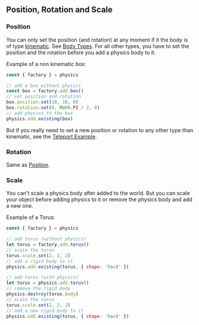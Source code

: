 ## Position, Rotation and Scale

### Position

You can only set the position (and rotation) at any moment if it the body is of type [kinematic](#kinematic). See [Body Types](#body-types). For all other types, you have to set the position and the rotation before you add a physics body to it.

Example of a non kinematic box:

```js
const { factory } = physics

// add a box without physics
const box = factory.add.box()
// set position and rotation
box.position.set(10, 10, 0)
box.rotation.set(0, Math.PI / 2, 0)
// add physics to the box
physics.add.existing(box)
```

But if you really need to set a new position or rotation to any other type than kinematic, see the [Teleport Example](https://enable3d.io/examples/teleport-a-dynamic-body.html).

### Rotation

Same as [Position](#position).

### Scale

You can't scale a physics body after added to the world. But you can scale your object before adding physics to it or remove the physics body and add a new one.

Example of a Torus:

```js
const { factory } = physics

// add torus (without physics)
let torus = factory.add.torus()
// scale the torus
torus.scale.set(2, 2, 2)
// add a rigid body to it
physics.add.existing(torus, { shape: 'hacd' })

// add torus (with physics)
let torus = physics.add.torus()
// remove the rigid body
physics.destroy(torus.body)
// scale the torus
torus.scale.set(2, 2, 2)
// add a new rigid body to it
physics.add.existing(torus, { shape: 'hacd' })
```
